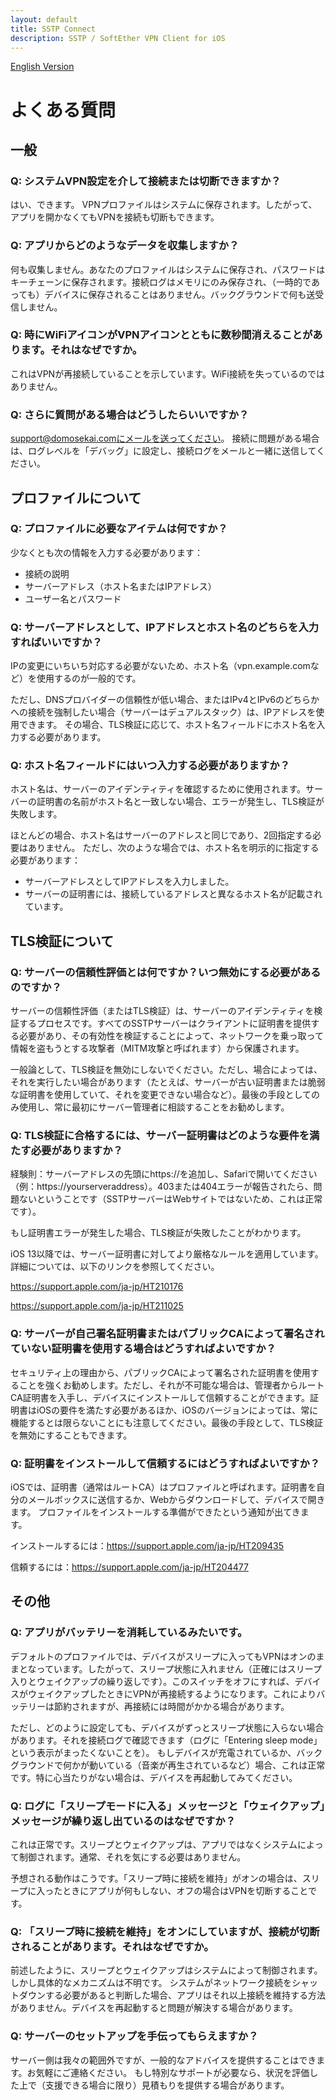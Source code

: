 ```yaml
---
layout: default
title: SSTP Connect
description: SSTP / SoftEther VPN Client for iOS
---
```


[English Version](help.html)

# よくある質問

## 一般

### Q: システムVPN設定を介して接続または切断できますか？

はい、できます。 VPNプロファイルはシステムに保存されます。したがって、アプリを開かなくてもVPNを接続も切断もできます。

### Q: アプリからどのようなデータを収集しますか？

何も収集しません。あなたのプロファイルはシステムに保存され、パスワードはキーチェーンに保存されます。接続ログはメモリにのみ保存され、（一時的であっても）デバイスに保存されることはありません。バックグラウンドで何も送受信しません。

### Q: 時にWiFiアイコンがVPNアイコンとともに数秒間消えることがあります。それはなぜですか。

これはVPNが再接続していることを示しています。WiFi接続を失っているのではありません。

### Q: さらに質問がある場合はどうしたらいいですか？

support@domosekai.comにメールを送ってください。
接続に問題がある場合は、ログレベルを「デバッグ」に設定し、接続ログをメールと一緒に送信してください。

## プロファイルについて

### Q: プロファイルに必要なアイテムは何ですか？

少なくとも次の情報を入力する必要があります：
  - 接続の説明
  - サーバーアドレス（ホスト名またはIPアドレス）
  - ユーザー名とパスワード

### Q: サーバーアドレスとして、IPアドレスとホスト名のどちらを入力すればいいですか？

IPの変更にいちいち対応する必要がないため、ホスト名（vpn.example.comなど）を使用するのが一般的です。

ただし、DNSプロバイダーの信頼性が低い場合、またはIPv4とIPv6のどちらかへの接続を強制したい場合（サーバーはデュアルスタック）は、IPアドレスを使用できます。
その場合、TLS検証に応じて、ホスト名フィールドにホスト名を入力する必要があります。

### Q: ホスト名フィールドにはいつ入力する必要がありますか？

ホスト名は、サーバーのアイデンティティを確認するために使用されます。サーバーの証明書の名前がホスト名と一致しない場合、エラーが発生し、TLS検証が失敗します。

ほとんどの場合、ホスト名はサーバーのアドレスと同じであり、2回指定する必要はありません。
ただし、次のような場合では、ホスト名を明示的に指定する必要があります：
  - サーバーアドレスとしてIPアドレスを入力しました。
  - サーバーの証明書には、接続しているアドレスと異なるホスト名が記載されています。

## TLS検証について

### Q: サーバーの信頼性評価とは何ですか？いつ無効にする必要があるのですか？

サーバーの信頼性評価（またはTLS検証）は、サーバーのアイデンティティを検証するプロセスです。すべてのSSTPサーバーはクライアントに証明書を提供する必要があり、その有効性を検証することによって、ネットワークを乗っ取って情報を盗もうとする攻撃者（MITM攻撃と呼ばれます）から保護されます。

一般論として、TLS検証を無効にしないでください。ただし、場合によっては、それを実行したい場合があります（たとえば、サーバーが古い証明書または脆弱な証明書を使用していて、それを変更できない場合など）。最後の手段としてのみ使用し、常に最初にサーバー管理者に相談することをお勧めします。

### Q: TLS検証に合格するには、サーバー証明書はどのような要件を満たす必要がありますか？

経験則：サーバーアドレスの先頭にhttps\://を追加し、Safariで開いてください（例：https\://yourserveraddress）。403または404エラーが報告されたら、問題ないということです（SSTPサーバーはWebサイトではないため、これは正常です）。

もし証明書エラーが発生した場合、TLS検証が失敗したことがわかります。

iOS 13以降では、サーバー証明書に対してより厳格なルールを適用しています。詳細については、以下のリンクを参照してください。

https://support.apple.com/ja-jp/HT210176

https://support.apple.com/ja-jp/HT211025

### Q: サーバーが自己署名証明書またはパブリックCAによって署名されていない証明書を使用する場合はどうすればよいですか？

セキュリティ上の理由から、パブリックCAによって署名された証明書を使用することを強くお勧めします。ただし、それが不可能な場合は、管理者からルートCA証明書を入手し、デバイスにインストールして信頼することができます。証明書はiOSの要件を満たす必要があるほか、iOSのバージョンによっては、常に機能するとは限らないことにも注意してください。最後の手段として、TLS検証を無効にすることもできます。

### Q: 証明書をインストールして信頼するにはどうすればよいですか？

iOSでは、証明書（通常はルートCA）はプロファイルと呼ばれます。証明書を自分のメールボックスに送信するか、Webからダウンロードして、デバイスで開きます。
プロファイルをインストールする準備ができたという通知が出てきます。

インストールするには：https://support.apple.com/ja-jp/HT209435

信頼するには：https://support.apple.com/ja-jp/HT204477

## その他

### Q: アプリがバッテリーを消耗しているみたいです。

デフォルトのプロファイルでは、デバイスがスリープに入ってもVPNはオンのままとなっています。したがって、スリープ状態に入れません（正確にはスリープ入りとウェイクアップの繰り返しです）。このスイッチをオフにすれば、デバイスがウェイクアップしたときにVPNが再接続するようになります。これによりバッテリーは節約されますが、再接続には時間がかかる場合があります。

ただし、どのように設定しても、デバイスがずっとスリープ状態に入らない場合があります。それを接続ログで確認できます（ログに「Entering sleep mode」という表示がまったくないことを）。
もしデバイスが充電されているか、バックグラウンドで何かが動いている（音楽が再生されているなど）場合、これは正常です。特に心当たりがない場合は、デバイスを再起動してみてください。

### Q: ログに「スリープモードに入る」メッセージと「ウェイクアップ」メッセージが繰り返し出ているのはなぜですか？

これは正常です。スリープとウェイクアップは、アプリではなくシステムによって制御されます。通常、それを気にする必要はありません。

予想される動作はこうです。「スリープ時に接続を維持」がオンの場合は、スリープに入ったときにアプリが何もしない、オフの場合はVPNを切断することです。

### Q: 「スリープ時に接続を維持」をオンにしていますが、接続が切断されることがあります。それはなぜですか。

前述したように、スリープとウェイクアップはシステムによって制御されます。しかし具体的なメカニズムは不明です。
システムがネットワーク接続をシャットダウンする必要があると判断した場合、アプリはそれ以上接続を維持する方法がありません。デバイスを再起動すると問題が解決する場合があります。

### Q: サーバーのセットアップを手伝ってもらえますか？

サーバー側は我々の範囲外ですが、一般的なアドバイスを提供することはできます。お気軽にご連絡ください。
もし特別なサポートが必要なら、状況を評価した上で（支援できる場合に限り）見積もりを提供する場合があります。
